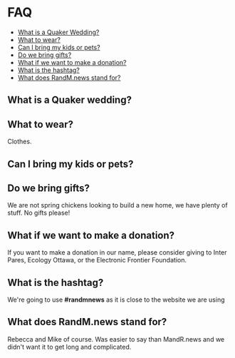 # FAQ

- [What is a Quaker Wedding?](#what-is-a-quaker-wedding)
- [What to wear?](#what-to-wear)
- [Can I bring my kids or pets?](#can-i-bring-my-kids-or-pets)
- [Do we bring gifts?](#do-we-bring-gifts)
- [What if we want to make a donation?](#what-if-we-want-to-make-a-donation)
- [What is the hashtag?](#what-is-the-hashtag)
- [What does RandM.news stand for?](#what-does-randmnews-stand-for)

## What is a Quaker wedding?

## What to wear?

Clothes.

## Can I bring my kids or pets?

## Do we bring gifts?

We are not spring chickens looking to build a new home, we have plenty of stuff. No gifts please! 

## What if we want to make a donation?

If you want to make a donation in our name, please consider giving to Inter Pares, Ecology Ottawa, or the Electronic Frontier Foundation.

## What is the hashtag?

We're going to use **#randmnews** as it is close to the website we are using

## What does RandM.news stand for?

Rebecca and Mike of course. Was easier to say than MandR.news and we didn't want it to get long and complicated.
